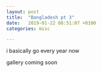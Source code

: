 ```yaml
---
layout: post
title:  "Bangladesh pt 3"
date:   2019-01-22 08:51:07 +0100
categories: misc

---
```


i basically go every year now

gallery coming soon
